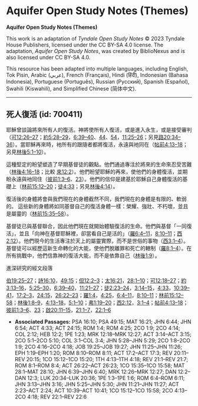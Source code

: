 # Aquifer Open Study Notes (Themes)

**Aquifer Open Study Notes (Themes)**

This work is an adaptation of *Tyndale Open Study Notes* © 2023 Tyndale House Publishers, licensed under the CC BY\-SA 4\.0 license. The adaptation, *Aquifer Open Study Notes*, was created by BiblioNexus and is also licensed under CC BY\-SA 4\.0\.

This resource has been adapted into multiple languages, including English, Tok Pisin, Arabic (عربي), French (Français), Hindi (हिंदी), Indonesian (Bahasa Indonesia), Portuguese (Português), Russian (Русский), Spanish (Español), Swahili (Kiswahili), and Simplified Chinese (简体中文).



--------------------------------

## 死人復活 (id: 700411)

耶穌曾談論將來所有人的復活。神將使所有人復活，或是進入永生，或是接受審判（[可12:26–27](https://ref.ly/Mark12:26-Mark12:27)；[約5:28–29](https://ref.ly/John5:28-John5:29)，[6:39–40](https://ref.ly/John6:39-John6:40)、[44](https://ref.ly/John6:44)、[54](https://ref.ly/John6:54)，[11:25–26](https://ref.ly/John11:25-John11:26)；另見[路20:34–36](https://ref.ly/Luke20:34-Luke20:36)）。當耶穌再來時，衪所有的跟隨者都將復活，永遠與衪同在（[帖前4:13–18](https://ref.ly/1Thess4:13-1Thess4:18)；另見[林後5:1–10](https://ref.ly/2Cor5:1-2Cor5:10)）。

這種堅定的盼望塑造了早期基督徒的觀點。他們通過專注於將來的生命來忍受苦難（[林後4:16–18](https://ref.ly/2Cor4:16-2Cor4:18)；比較 [來12:2](https://ref.ly/Heb12:2)）。他們盼望耶穌的再來，使他們的身體復活，並期盼永遠與衪同住（[彼前1:3–6](https://ref.ly/1Pet1:3-1Pet1:6)、[23](https://ref.ly/1Pet1:23)）。他們的信仰是建基於耶穌自己身體復活的基礎上（[林前15:12–20](https://ref.ly/1Cor15:12-1Cor15:20)；[徒4:33](https://ref.ly/Acts4:33)；另見[林後4:14](https://ref.ly/2Cor4:14)）。

復活後的身體將會與我們現在的身體截然不同，我們現在的身體是有限的、軟弱的。 這些新的身體將如同基督自己的復活身體一樣：榮耀、強壯、不朽壞，並且是屬靈的（[林前15:35–58](https://ref.ly/1Cor15:35-1Cor15:58)）。

基督徒已與基督聯合，因此他們現在就開始體驗復活的生命。他們與基督「一同復活」，並且「向神在基督耶穌裡，卻當看自己是活的」（[羅6:4–11](https://ref.ly/Rom6:4-Rom6:11)，[8:10–11](https://ref.ly/Rom8:10-Rom8:11)；[西2:12](https://ref.ly/Col2:12)）。他們現今的生活專注於天上的屬靈實際，而不是世俗的事物（[西3:1–4](https://ref.ly/Col3:1-Col3:4)）。基督徒可以經歷這新生命轉化的大能，使他們脫離罪和死亡的轄制（[羅8:1–4](https://ref.ly/Rom8:1-Rom8:4)）。在所有挑戰中，他們信靠神的復活大能，而不是依靠自己（[林後1:9](https://ref.ly/2Cor1:9)）。

進深研究的經文段落

[伯19:25–27](https://ref.ly/Job19:25-Job19:27)；[詩16:10](https://ref.ly/Ps16:10)，[49:15](https://ref.ly/Ps49:15)；[但12:2–3](https://ref.ly/Dan12:2-Dan12:3)；[太16:21](https://ref.ly/Matt16:21)，[28:1–10](https://ref.ly/Matt28:1-Matt28:10)；[可12:18–27](https://ref.ly/Mark12:18-Mark12:27)；[約3:13–16](https://ref.ly/John3:13-John3:16)，[5:25–30](https://ref.ly/John5:25-John5:30)，[6:39–40](https://ref.ly/John6:39-John6:40)，[11:21–27](https://ref.ly/John11:21-John11:27)；[徒2:23–24](https://ref.ly/Acts2:23-Acts2:24)，[3:14–15](https://ref.ly/Acts3:14-Acts3:15)，[4:33](https://ref.ly/Acts4:33)，[10:39–41](https://ref.ly/Acts10:39-Acts10:41)，[17:2–3](https://ref.ly/Acts17:2-Acts17:3)，[24:15](https://ref.ly/Acts24:15)，[26:22–23](https://ref.ly/Acts26:22-Acts26:23)；[羅1:4](https://ref.ly/Rom1:4)，[4:25](https://ref.ly/Rom4:25)，[6:4–11](https://ref.ly/Rom6:4-Rom6:11)，[8:10–11](https://ref.ly/Rom8:10-Rom8:11)；[林前15:12–58](https://ref.ly/1Cor15:12-1Cor15:58)；[林後1:8–9](https://ref.ly/2Cor1:8-2Cor1:9)，[4:13–18](https://ref.ly/2Cor4:13-2Cor4:18)，[5:1–10](https://ref.ly/2Cor5:1-2Cor5:10)；[弗1:19–20](https://ref.ly/Eph1:19-Eph1:20)；[西2:12](https://ref.ly/Col2:12)，[3:1–4](https://ref.ly/Col3:1-Col3:4)；[帖前4:13–18](https://ref.ly/1Thess4:13-1Thess4:18)；[彼前1:3–6](https://ref.ly/1Pet1:3-1Pet1:6)、[23](https://ref.ly/1Pet1:23)；[啟20:11–15](https://ref.ly/Rev20:11-Rev20:15)，[21:1–7](https://ref.ly/Rev21:1-Rev21:7)，[22:1–6](https://ref.ly/Rev22:1-Rev22:6)

* **Associated Passages:** PSA 16:10; PSA 49:15; MAT 16:21; JHN 6:44; JHN 6:54; ACT 4:33; ACT 24:15; ROM 1:4; ROM 4:25; 2CO 1:9; 2CO 4:14; COL 2:12; HEB 12:2; 1PE 1:23; MRK 12:18–MRK 12:27; ACT 3:14–ACT 3:15; 2CO 5:1–2CO 5:10; COL 3:1–COL 3:4; JHN 5:28–JHN 5:29; 2CO 1:8–2CO 1:9; 2CO 4:16–2CO 4:18; JOB 19:25–JOB 19:27; JHN 11:25–JHN 11:26; EPH 1:19–EPH 1:20; ROM 8:10–ROM 8:11; ACT 17:2–ACT 17:3; REV 20:11–REV 20:15; 1CO 15:12–1CO 15:20; 1TH 4:13–1TH 4:18; REV 21:1–REV 21:7; ROM 8:1–ROM 8:4; ACT 26:22–ACT 26:23; 1CO 15:35–1CO 15:58; MAT 28:1–MAT 28:10; JHN 6:39–JHN 6:40; MRK 12:26–MRK 12:27; DAN 12:2–DAN 12:3; LUK 20:34–LUK 20:36; 1PE 1:3–1PE 1:6; ROM 6:4–ROM 6:11; JHN 3:13–JHN 3:16; JHN 5:25–JHN 5:30; JHN 11:21–JHN 11:27; ACT 2:23–ACT 2:24; ACT 10:39–ACT 10:41; 1CO 15:12–1CO 15:58; 2CO 4:13–2CO 4:18; REV 22:1–REV 22:6

